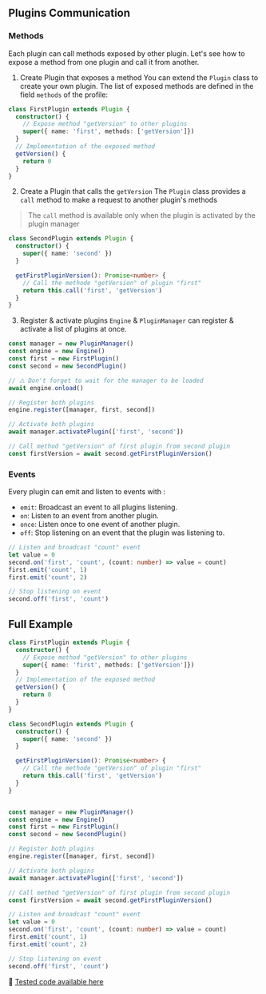 ## Plugins Communication

### Methods

Each plugin can call methods exposed by other plugin. Let's see how to expose a method from one plugin and call it from another.

1. Create Plugin that exposes a method
You can extend the `Plugin` class to create your own plugin. The list of exposed methods are defined in the field `methods` of the profile: 
```typescript
class FirstPlugin extends Plugin {
  constructor() {
    // Expose method "getVersion" to other plugins
    super({ name: 'first', methods: ['getVersion']})
  }
  // Implementation of the exposed method
  getVersion() {
    return 0
  }
}
```

2. Create a Plugin that calls the `getVersion`
The `Plugin` class provides a `call` method to make a request to another plugin's methods

> The `call` method is available only when the plugin is activated by the plugin manager

```typescript
class SecondPlugin extends Plugin {
  constructor() {
    super({ name: 'second' })
  }

  getFirstPluginVersion(): Promise<number> {
    // Call the methode "getVersion" of plugin "first"
    return this.call('first', 'getVersion')
  }
}
```

3. Register & activate plugins
`Engine` & `PluginManager` can register & activate a list of plugins at once.
```typescript
const manager = new PluginManager()
const engine = new Engine()
const first = new FirstPlugin()
const second = new SecondPlugin()

// ⚠️ Don't forget to wait for the manager to be loaded
await engine.onload()

// Register both plugins 
engine.register([manager, first, second])

// Activate both plugins
await manager.activatePlugin(['first', 'second'])

// Call method "getVersion" of first plugin from second plugin 
const firstVersion = await second.getFirstPluginVersion()
```

### Events

Every plugin can emit and listen to events with : 
- `emit`: Broadcast an event to all plugins listening.
- `on`: Listen to an event from another plugin.
- `once`: Listen once to one event of another plugin.
- `off`: Stop listening on an event that the plugin was listening to.

```typescript
// Listen and broadcast "count" event
let value = 0
second.on('first', 'count', (count: number) => value = count)
first.emit('count', 1)
first.emit('count', 2)

// Stop listening on event
second.off('first', 'count')
```


## Full Example

```typescript
class FirstPlugin extends Plugin {
  constructor() {
    // Expose method "getVersion" to other plugins
    super({ name: 'first', methods: ['getVersion']})
  }
  // Implementation of the exposed method
  getVersion() {
    return 0
  }
}

class SecondPlugin extends Plugin {
  constructor() {
    super({ name: 'second' })
  }

  getFirstPluginVersion(): Promise<number> {
    // Call the methode "getVersion" of plugin "first"
    return this.call('first', 'getVersion')
  }
}


const manager = new PluginManager()
const engine = new Engine()
const first = new FirstPlugin()
const second = new SecondPlugin()

// Register both plugins 
engine.register([manager, first, second])

// Activate both plugins
await manager.activatePlugin(['first', 'second'])

// Call method "getVersion" of first plugin from second plugin 
const firstVersion = await second.getFirstPluginVersion()

// Listen and broadcast "count" event
let value = 0
second.on('first', 'count', (count: number) => value = count)
first.emit('count', 1)
first.emit('count', 2)

// Stop listening on event
second.off('first', 'count')
```

🧪 [Tested code available here](../../examples/engine/tests/2-plugin-communication.ts)